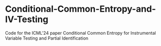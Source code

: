 # Conditional-Common-Entropy-and-IV-Testing
Code for the ICML'24 paper Conditional Common Entropy for Instrumental Variable Testing and Partial Identification
